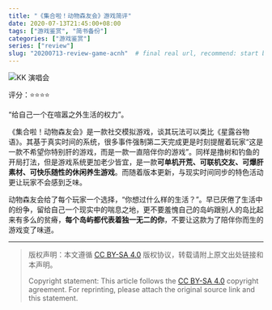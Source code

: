 ```yaml
---
title: "《集合啦！动物森友会》游戏简评"
date: 2020-07-13T21:45:00+08:00
tags: ["游戏鉴赏", "简书备份"]
categories: ["游戏鉴赏"]
series: ["review"] 
slug: "20200713-review-game-acnh"  # final real url, recommend: start by date, follow lower case words with hyphen splitter. E.g., `20230316-text-title`
---
```


![KK 演唱会](/img/posts//9835942-8b6f61cb128591f9.jpg "KK 演唱会")

评分：⭐⭐⭐⭐

“给自己一个在喧嚣之外生活的权力”。

《集合啦！动物森友会》是一款社交模拟游戏，谈其玩法可以类比《星露谷物语》。其基于真实时间的系统，很多事件强制第二天完成更是时刻提醒着玩家“这是一款不希望你特别肝的游戏，而是一款一直陪伴你的游戏”。同样是撸树和钓鱼的开局打法，但是游戏系统更加老少皆宜，是一款**可单机开荒、可联机交友、可爆肝素材、可快乐随性的休闲养生游戏**。而随着版本更新，与现实时间同步的特色活动更让玩家不会感到乏味。

动物森友会给了每个玩家一个选择，“你想过什么样的生活？”。早已厌倦了生活中的纷争，留给自己一个现实中的喘息之地，更不要羞愧自己的岛屿跟别人的岛比起来有多么的贫瘠，**每个岛屿都代表着独一无二的你**，不要让这款为了陪伴你而生的游戏变了味道。


---

> 版权声明：本文遵循 [CC BY-SA 4.0](https://creativecommons.org/licenses/by-sa/4.0/deed.zh) 版权协议，转载请附上原文出处链接和本声明。
>
> Copyright statement: This article follows the [CC BY-SA 4.0](https://creativecommons.org/licenses/by-sa/4.0/deed.en) copyright agreement. For reprinting, please attach the original source link and this statement.
